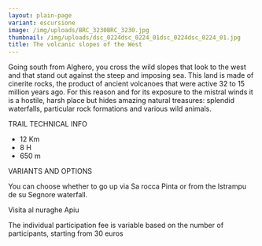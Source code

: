 ```yaml
---
layout: plain-page
variant: escursione
image: /img/uploads/BRC_3230BRC_3230.jpg
thumbnail: /img/uploads/dsc_0224dsc_0224_01dsc_0224dsc_0224_01.jpg
title: The volcanic slopes of the West
---
```

Going south from Alghero, you cross the wild slopes that look to the west and that stand out against the steep and imposing sea. This land is made of cinerite rocks, the product of ancient volcanoes that were active 32 to 15 million years ago. For this reason and for its exposure to the mistral winds it is a hostile, harsh place but hides amazing natural treasures: splendid waterfalls, particular rock formations and various wild animals.

TRAIL TECHNICAL INFO

* 12 Km
* 8 H
* 650 m

VARIANTS AND OPTIONS

You can choose whether to go up via Sa rocca Pinta or from the Istrampu de su Segnore waterfall.

Visita al nuraghe Apiu

The individual participation fee is variable based on the number of participants, starting from 30 euros